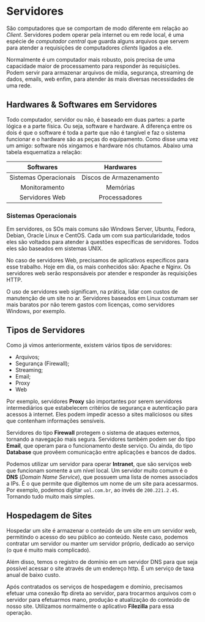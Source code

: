 # Servidores

São computadores que se comportam de modo diferente em relação ao *Client*. Servidores podem operar pela internet ou em rede local, é uma espécie de *computador central* que guarda alguns arquivos que servem para atender a requisições de computadores *clients* ligados a ele.

Normalmente é um computador mais robusto, pois precisa de uma capacidade maior de processamento para responder às requisições. Podem servir para armazenar arquivos de mídia, segurança, streaming de dados, emails, web enfim, para atender às mais diversas necessidades de uma rede.

## Hardwares &  Softwares em Servidores

Todo computador, servidor ou não, é baseado em duas partes: a parte lógica e a parte física. Ou seja, software e hardware. A diferença entre os dois é que o software é toda a parte que não é tangível e faz o sistema funcionar e o hardware são as peças do equipamento. Como disse uma vez um amigo: software nós xingamos e hardware nós chutamos. Abaixo uma tabela esquematiza a relação:

|**Softwares**        |**Hardwares**          |
|:-------------------:|:---------------------:|
|Sistemas Operacionais|Discos de Armazenamento|
|Monitoramento        |Memórias               |
|Servidores Web       |Processadores          |

### Sistemas Operacionais

Em servidores, os SOs mais comuns são Windows Server, Ubuntu, Fedora, Debian, Oracle Linux e CentOS. Cada um com sua particularidade, todos eles são voltados para atender à questões específicas de servidores. Todos eles são baseados em sistemas UNIX.

No caso de servidores Web, precisamos de aplicativos específicos para esse trabalho. Hoje em dia, os mais conhecidos são: Apache e Nginx. Os servidores web serão responsáveis por atender e responder às requisições HTTP.

O uso de servidores web significam, na prática, lidar com custos de manutenção de um site no ar. Servidores baseados em Linux costumam ser mais baratos por não terem gastos com licenças, como servidores Windows, por exemplo.

## Tipos de Servidores

Como já vimos anteriormente, existem vários tipos de servidores:

- Arquivos;
- Segurança (Firewall);
- Streaming;
- Email;
- Proxy
- Web

Por exemplo, servidores **Proxy** são importantes por serem servidores intermediários que estabelecem critérios de segurança e autenticação para acessos à internet. Eles podem impedir acesso a sites maliciosos ou sites que contenham informações sensíveis.

Servidores do tipo **Firewall** protegem o sistema de ataques externos, tornando a navegação mais segura. Servidores também podem ser do tipo **Email**, que operam para o funcionamento deste serviço. Ou ainda, do tipo **Database** que provêem comunicação entre aplicações e bancos de dados.

Podemos utilizar um servidor para operar **Intranet**, que são serviços web que funcionam somente a um nível local. Um servidor muito comum é o **DNS** (*Domain Name Service*), que possuem uma lista de nomes associados a IPs. É o que permite que digitemos um nome de um site para acessarmos. Por exemplo, podemos digitar `uol.com.br`, ao invés de `200.221.2.45`. Tornando tudo muito mais simples.

## Hospedagem de Sites

Hospedar um site é armazenar o conteúdo de um site em um servidor web, permitindo o acesso do seu público ao conteúdo. Neste caso, podemos contratar um servidor ou manter um servidor próprio, dedicado ao serviço (o que é muito mais complicado).

Além disso, temos o registro de domínio em um servidor DNS para que seja possível acessar o site através de um endereço http. É um serviço de taxa anual de baixo custo.

Após contratados os serviços de hospedagem e domínio, precisamos efetuar uma conexão ftp direta ao servidor, para trocarmos arquivos com o servidor para efetuarmos mano, produção e atualização do conteúdo de nosso site. Utilizamos normalmente o aplicativo **Filezilla** para essa operação.
